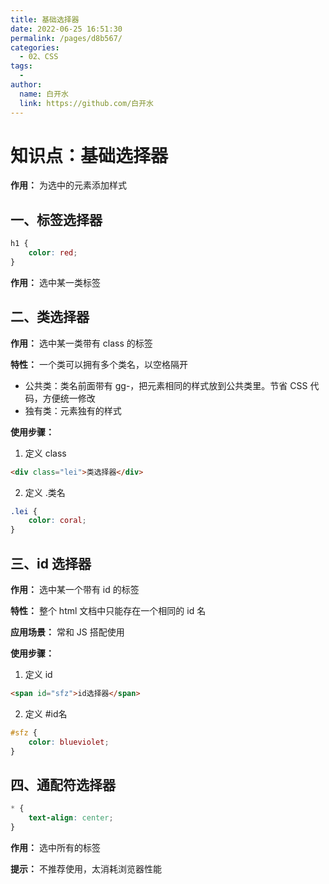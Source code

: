 ```yaml
---
title: 基础选择器
date: 2022-06-25 16:51:30
permalink: /pages/d8b567/
categories:
  - 02、CSS
tags:
  - 
author: 
  name: 白开水
  link: https://github.com/白开水
---
```

# 知识点：基础选择器

**作用：** 为选中的元素添加样式

## 一、标签选择器

```css
h1 {
    color: red;
}
```

**作用：** 选中某一类标签

## 二、类选择器

**作用：** 选中某一类带有 class 的标签

**特性：** 一个类可以拥有多个类名，以空格隔开
   - 公共类：类名前面带有 gg-，把元素相同的样式放到公共类里。节省 CSS 代码，方便统一修改
   - 独有类：元素独有的样式

**使用步骤：**
1. 定义 class
```html
<div class="lei">类选择器</div>
```
2. 定义 .类名
```css
.lei {
    color: coral;
}
```



## 三、id 选择器

**作用：** 选中某一个带有 id 的标签

**特性：** 整个 html 文档中只能存在一个相同的 id 名

**应用场景：** 常和 JS 搭配使用

**使用步骤：**
1. 定义 id
```html
<span id="sfz">id选择器</span>
```
2. 定义 #id名
```css
#sfz {
    color: blueviolet;
}
```

## 四、通配符选择器

```css
* {
    text-align: center;
}
```

**作用：** 选中所有的标签

**提示：** 不推荐使用，太消耗浏览器性能
